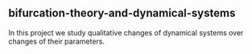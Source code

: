 ## bifurcation-theory-and-dynamical-systems

In this project we study qualitative changes of dynamical systems over changes of their parameters.

